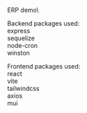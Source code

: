 ERP demo\

Backend packages used:\
express\
sequelize\
node-cron\
winston

Frontend packages used:\
react\
vite\
tailwindcss\
axios\
mui